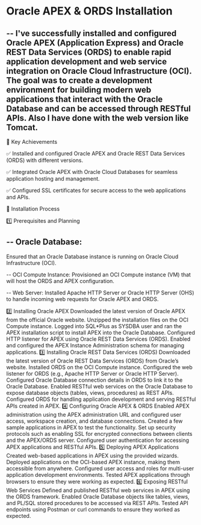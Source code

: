 # Oracle APEX & ORDS Installation

--
I've successfully installed and configured Oracle APEX (Application Express) and Oracle REST Data Services (ORDS) to enable rapid application development and web service integration on Oracle Cloud Infrastructure (OCI). The goal was to create a development environment for building modern web applications that interact with the Oracle Database and can be accessed through RESTful APIs. Also I have done with the web version like Tomcat.
--

🔹 Key Achievements

✅ Installed and configured Oracle APEX and Oracle REST Data Services (ORDS) with different versions.

✅ Integrated Oracle APEX with Oracle Cloud Databases for seamless application hosting and management.

✅ Configured SSL certificates for secure access to the web applications and APIs.

🔹 Installation Process

1️⃣ Prerequisites and Planning

  -- Oracle Database:
  --
  Ensured that an Oracle Database instance is running on Oracle Cloud Infrastructure (OCI).

  -- OCI Compute Instance: Provisioned an OCI Compute instance (VM) that will host the ORDS and APEX configuration.

  -- Web Server: Installed Apache HTTP Server or Oracle HTTP Server (OHS) to handle incoming web requests for Oracle APEX and ORDS.
  
2️⃣ Installing Oracle APEX
Downloaded the latest version of Oracle APEX from the official Oracle website.
Unzipped the installation files on the OCI Compute instance.
Logged into SQL*Plus as SYSDBA user and ran the APEX installation script to install APEX into the Oracle Database.
Configured HTTP listener for APEX using Oracle REST Data Services (ORDS).
Enabled and configured the APEX Instance Administration schema for managing applications.
3️⃣ Installing Oracle REST Data Services (ORDS)
Downloaded the latest version of Oracle REST Data Services (ORDS) from Oracle’s website.
Installed ORDS on the OCI Compute instance.
Configured the web listener for ORDS (e.g., Apache HTTP Server or Oracle HTTP Server).
Configured Oracle Database connection details in ORDS to link it to the Oracle Database.
Enabled RESTful web services on the Oracle Database to expose database objects (tables, views, procedures) as REST APIs.
Configured ORDS for handling application development and serving RESTful APIs created in APEX.
4️⃣ Configuring Oracle APEX & ORDS
Enabled APEX administration using the APEX administration URL and configured user access, workspace creation, and database connections.
Created a few sample applications in APEX to test the functionality.
Set up security protocols such as enabling SSL for encrypted connections between clients and the APEX/ORDS server.
Configured user authentication for accessing APEX applications and RESTful APIs.
5️⃣ Deploying APEX Applications
Created web-based applications in APEX using the provided wizards.
Deployed applications on the OCI-based APEX instance, making them accessible from anywhere.
Configured user access and roles for multi-user application development environments.
Tested APEX applications through browsers to ensure they were working as expected.
6️⃣ Exposing RESTful Web Services
Defined and published RESTful web services in APEX using the ORDS framework.
Enabled Oracle Database objects like tables, views, and PL/SQL stored procedures to be accessed via REST APIs.
Tested API endpoints using Postman or curl commands to ensure they worked as expected.
